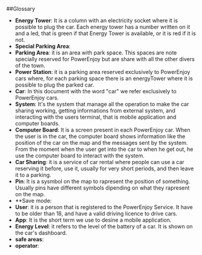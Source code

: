 ##Glossary

* **Energy Tower**: It is a column with an electricity socket where it is possible to plug the car. Each energy tower has a number written on it and a led, that is green if that Energy Tower is available, or it is red if it is not. 
* **Special Parking Area**:
* **Parking Area**: it is an area with park space. This spaces are note specially reserved for PowerEnjoy but are share with all the other divers of the town.
* **Power Station**: it is a parking area reserved exclusively to PowerEnjoy cars where, for each parking space there is an energyTower where it is possible to plug the parked car.
* **Car**: In this document with the word "car" we refer exclusively to PowerEnjoy cars.
* **System**: It's the system that manage all the operation to make the car sharing working, getting informations from external system, and interacting with the users terminal, that is mobile application and computer boards.
* **Computer Board**: It is a screen present in each PowerEnjoy car. When the user is in the car, the computer board shows information like the position of the car on the map and the messages sent by the system. From the moment when the user get into the car to when he get out, he use the computer board to interact with the system.
* **Car Sharing**: it is a service of car rental where people can use a car reserving it before, use it, usually for very short periods, and then leave it to a parking.
* **Pin**: It is a sysmbol on the map to rapresent the position of something. Usually pins have different symbols dipending on what they rapresent on the map.
* **Save mode:
* **User**: it is a person that is registered to the PowerEnjoy Service. It have to be older than 18, and have a valid driving licence to drive cars.
* **App**: It is the short term we use to desine a mobile application.
* **Energy Level**: it refers to the level of the battery of a car. It is shown on the car's dashboard.
* **safe areas**:
* **operator**: